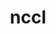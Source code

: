 ---
title: "nccl"
layout: cache
categories: [package, develop]
meta: {"versions": ["2.20.3-1"], "compilers": ["gcc@=11.4.0"], "oss": ["ubuntu22.04"], "platforms": ["linux"], "targets": ["x86_64_v3"], "stacks": ["ml-linux-x86_64-cuda", "root"], "num_specs": 16, "num_specs_by_stack": {"root": 16, "ml-linux-x86_64-cuda": 16}}
spec_details: [{"hash": "akkbao7kl34bhebw7pjspluh72tzyw7n", "compiler": "gcc@=11.4.0", "versions": ["2.20.3-1"], "os": "ubuntu22.04", "platform": "linux", "target": "x86_64_v3", "variants": ["build_system=makefile", "+cuda", "cuda_arch=80"], "stacks": ["root", "ml-linux-x86_64-cuda"], "size": "-", "tarball": "https://binaries.spack.io/develop/build_cache/linux-ubuntu22.04-x86_64_v3/gcc-11.4.0/nccl-2.20.3-1/linux-ubuntu22.04-x86_64_v3-gcc-11.4.0-nccl-2.20.3-1-akkbao7kl34bhebw7pjspluh72tzyw7n.spack"}, {"hash": "cvbe2qlcaqavsv4kw7ylxwos3c57uyey", "compiler": "gcc@=11.4.0", "versions": ["2.20.3-1"], "os": "ubuntu22.04", "platform": "linux", "target": "x86_64_v3", "variants": ["build_system=makefile", "+cuda", "cuda_arch=80"], "stacks": ["root", "ml-linux-x86_64-cuda"], "size": "-", "tarball": "https://binaries.spack.io/develop/build_cache/linux-ubuntu22.04-x86_64_v3/gcc-11.4.0/nccl-2.20.3-1/linux-ubuntu22.04-x86_64_v3-gcc-11.4.0-nccl-2.20.3-1-cvbe2qlcaqavsv4kw7ylxwos3c57uyey.spack"}, {"hash": "3463ak4gotupsimduboieq4mrpvwpqmh", "compiler": "gcc@=11.4.0", "versions": ["2.20.3-1"], "os": "ubuntu22.04", "platform": "linux", "target": "x86_64_v3", "variants": ["build_system=makefile", "+cuda", "cuda_arch=80"], "stacks": ["root", "ml-linux-x86_64-cuda"], "size": "-", "tarball": "https://binaries.spack.io/develop/build_cache/linux-ubuntu22.04-x86_64_v3/gcc-11.4.0/nccl-2.20.3-1/linux-ubuntu22.04-x86_64_v3-gcc-11.4.0-nccl-2.20.3-1-3463ak4gotupsimduboieq4mrpvwpqmh.spack"}, {"hash": "h5rktdxha5l6wh5vvmapqa4t4vnrxnjk", "compiler": "gcc@=11.4.0", "versions": ["2.20.3-1"], "os": "ubuntu22.04", "platform": "linux", "target": "x86_64_v3", "variants": ["build_system=makefile", "+cuda", "cuda_arch=80"], "stacks": ["root", "ml-linux-x86_64-cuda"], "size": "-", "tarball": "https://binaries.spack.io/develop/build_cache/linux-ubuntu22.04-x86_64_v3/gcc-11.4.0/nccl-2.20.3-1/linux-ubuntu22.04-x86_64_v3-gcc-11.4.0-nccl-2.20.3-1-h5rktdxha5l6wh5vvmapqa4t4vnrxnjk.spack"}, {"hash": "4bavfpk2setncpxhamjwwbhz4bfuaibq", "compiler": "gcc@=11.4.0", "versions": ["2.20.3-1"], "os": "ubuntu22.04", "platform": "linux", "target": "x86_64_v3", "variants": ["build_system=makefile", "+cuda", "cuda_arch=80"], "stacks": ["root", "ml-linux-x86_64-cuda"], "size": "-", "tarball": "https://binaries.spack.io/develop/build_cache/linux-ubuntu22.04-x86_64_v3/gcc-11.4.0/nccl-2.20.3-1/linux-ubuntu22.04-x86_64_v3-gcc-11.4.0-nccl-2.20.3-1-4bavfpk2setncpxhamjwwbhz4bfuaibq.spack"}, {"hash": "dmrf53oe2vfjpv3oqzhwuteanbuk6ojf", "compiler": "gcc@=11.4.0", "versions": ["2.20.3-1"], "os": "ubuntu22.04", "platform": "linux", "target": "x86_64_v3", "variants": ["build_system=makefile", "+cuda", "cuda_arch=80"], "stacks": ["root", "ml-linux-x86_64-cuda"], "size": "-", "tarball": "https://binaries.spack.io/develop/build_cache/linux-ubuntu22.04-x86_64_v3/gcc-11.4.0/nccl-2.20.3-1/linux-ubuntu22.04-x86_64_v3-gcc-11.4.0-nccl-2.20.3-1-dmrf53oe2vfjpv3oqzhwuteanbuk6ojf.spack"}, {"hash": "5lpnjrqxg4m6yai4hjwziqbykw5glqqz", "compiler": "gcc@=11.4.0", "versions": ["2.20.3-1"], "os": "ubuntu22.04", "platform": "linux", "target": "x86_64_v3", "variants": ["build_system=makefile", "+cuda", "cuda_arch=80"], "stacks": ["root", "ml-linux-x86_64-cuda"], "size": "-", "tarball": "https://binaries.spack.io/develop/build_cache/linux-ubuntu22.04-x86_64_v3/gcc-11.4.0/nccl-2.20.3-1/linux-ubuntu22.04-x86_64_v3-gcc-11.4.0-nccl-2.20.3-1-5lpnjrqxg4m6yai4hjwziqbykw5glqqz.spack"}, {"hash": "7hk5vtdg744nit3ssysy3hhtugnmdkmv", "compiler": "gcc@=11.4.0", "versions": ["2.20.3-1"], "os": "ubuntu22.04", "platform": "linux", "target": "x86_64_v3", "variants": ["build_system=makefile", "+cuda", "cuda_arch=80"], "stacks": ["root", "ml-linux-x86_64-cuda"], "size": "-", "tarball": "https://binaries.spack.io/develop/build_cache/linux-ubuntu22.04-x86_64_v3/gcc-11.4.0/nccl-2.20.3-1/linux-ubuntu22.04-x86_64_v3-gcc-11.4.0-nccl-2.20.3-1-7hk5vtdg744nit3ssysy3hhtugnmdkmv.spack"}, {"hash": "pyixdwlc5bwtbaq6mfms23ci5gurdcme", "compiler": "gcc@=11.4.0", "versions": ["2.20.3-1"], "os": "ubuntu22.04", "platform": "linux", "target": "x86_64_v3", "variants": ["build_system=makefile", "+cuda", "cuda_arch=80"], "stacks": ["root", "ml-linux-x86_64-cuda"], "size": "-", "tarball": "https://binaries.spack.io/develop/build_cache/linux-ubuntu22.04-x86_64_v3/gcc-11.4.0/nccl-2.20.3-1/linux-ubuntu22.04-x86_64_v3-gcc-11.4.0-nccl-2.20.3-1-pyixdwlc5bwtbaq6mfms23ci5gurdcme.spack"}, {"hash": "tpj74a2gwa5v3whoh3dnx3cal6ytv65e", "compiler": "gcc@=11.4.0", "versions": ["2.20.3-1"], "os": "ubuntu22.04", "platform": "linux", "target": "x86_64_v3", "variants": ["build_system=makefile", "+cuda", "cuda_arch=80"], "stacks": ["root", "ml-linux-x86_64-cuda"], "size": "-", "tarball": "https://binaries.spack.io/develop/build_cache/linux-ubuntu22.04-x86_64_v3/gcc-11.4.0/nccl-2.20.3-1/linux-ubuntu22.04-x86_64_v3-gcc-11.4.0-nccl-2.20.3-1-tpj74a2gwa5v3whoh3dnx3cal6ytv65e.spack"}, {"hash": "nf7il3babz5h5yubrkggotk57bcb6rby", "compiler": "gcc@=11.4.0", "versions": ["2.20.3-1"], "os": "ubuntu22.04", "platform": "linux", "target": "x86_64_v3", "variants": ["build_system=makefile", "+cuda", "cuda_arch=80"], "stacks": ["root", "ml-linux-x86_64-cuda"], "size": "-", "tarball": "https://binaries.spack.io/develop/build_cache/linux-ubuntu22.04-x86_64_v3/gcc-11.4.0/nccl-2.20.3-1/linux-ubuntu22.04-x86_64_v3-gcc-11.4.0-nccl-2.20.3-1-nf7il3babz5h5yubrkggotk57bcb6rby.spack"}, {"hash": "qbahfmkjq4hemz3g2q77es3wfi6j24pn", "compiler": "gcc@=11.4.0", "versions": ["2.20.3-1"], "os": "ubuntu22.04", "platform": "linux", "target": "x86_64_v3", "variants": ["build_system=makefile", "+cuda", "cuda_arch=80"], "stacks": ["root", "ml-linux-x86_64-cuda"], "size": "-", "tarball": "https://binaries.spack.io/develop/build_cache/linux-ubuntu22.04-x86_64_v3/gcc-11.4.0/nccl-2.20.3-1/linux-ubuntu22.04-x86_64_v3-gcc-11.4.0-nccl-2.20.3-1-qbahfmkjq4hemz3g2q77es3wfi6j24pn.spack"}, {"hash": "wmrr7rgj2ffasom2xhhgtvv7ha5xmx2g", "compiler": "gcc@=11.4.0", "versions": ["2.20.3-1"], "os": "ubuntu22.04", "platform": "linux", "target": "x86_64_v3", "variants": ["build_system=makefile", "+cuda", "cuda_arch=80"], "stacks": ["root", "ml-linux-x86_64-cuda"], "size": "-", "tarball": "https://binaries.spack.io/develop/build_cache/linux-ubuntu22.04-x86_64_v3/gcc-11.4.0/nccl-2.20.3-1/linux-ubuntu22.04-x86_64_v3-gcc-11.4.0-nccl-2.20.3-1-wmrr7rgj2ffasom2xhhgtvv7ha5xmx2g.spack"}, {"hash": "kcgmrk5lsxxk375qefxbjhspdto2k2cz", "compiler": "gcc@=11.4.0", "versions": ["2.20.3-1"], "os": "ubuntu22.04", "platform": "linux", "target": "x86_64_v3", "variants": ["build_system=makefile", "+cuda", "cuda_arch=80"], "stacks": ["root", "ml-linux-x86_64-cuda"], "size": "-", "tarball": "https://binaries.spack.io/develop/build_cache/linux-ubuntu22.04-x86_64_v3/gcc-11.4.0/nccl-2.20.3-1/linux-ubuntu22.04-x86_64_v3-gcc-11.4.0-nccl-2.20.3-1-kcgmrk5lsxxk375qefxbjhspdto2k2cz.spack"}, {"hash": "c3bevn7e5ijtulpljjggmxvxi3hxegxe", "compiler": "gcc@=11.4.0", "versions": ["2.20.3-1"], "os": "ubuntu22.04", "platform": "linux", "target": "x86_64_v3", "variants": ["build_system=makefile", "+cuda", "cuda_arch=80"], "stacks": ["root", "ml-linux-x86_64-cuda"], "size": "-", "tarball": "https://binaries.spack.io/develop/build_cache/linux-ubuntu22.04-x86_64_v3/gcc-11.4.0/nccl-2.20.3-1/linux-ubuntu22.04-x86_64_v3-gcc-11.4.0-nccl-2.20.3-1-c3bevn7e5ijtulpljjggmxvxi3hxegxe.spack"}, {"hash": "tlbe3c56jf6ijwyhhqef47udc4bmzpnc", "compiler": "gcc@=11.4.0", "versions": ["2.20.3-1"], "os": "ubuntu22.04", "platform": "linux", "target": "x86_64_v3", "variants": ["build_system=makefile", "+cuda", "cuda_arch=80"], "stacks": ["root", "ml-linux-x86_64-cuda"], "size": "-", "tarball": "https://binaries.spack.io/develop/build_cache/linux-ubuntu22.04-x86_64_v3/gcc-11.4.0/nccl-2.20.3-1/linux-ubuntu22.04-x86_64_v3-gcc-11.4.0-nccl-2.20.3-1-tlbe3c56jf6ijwyhhqef47udc4bmzpnc.spack"}]
---